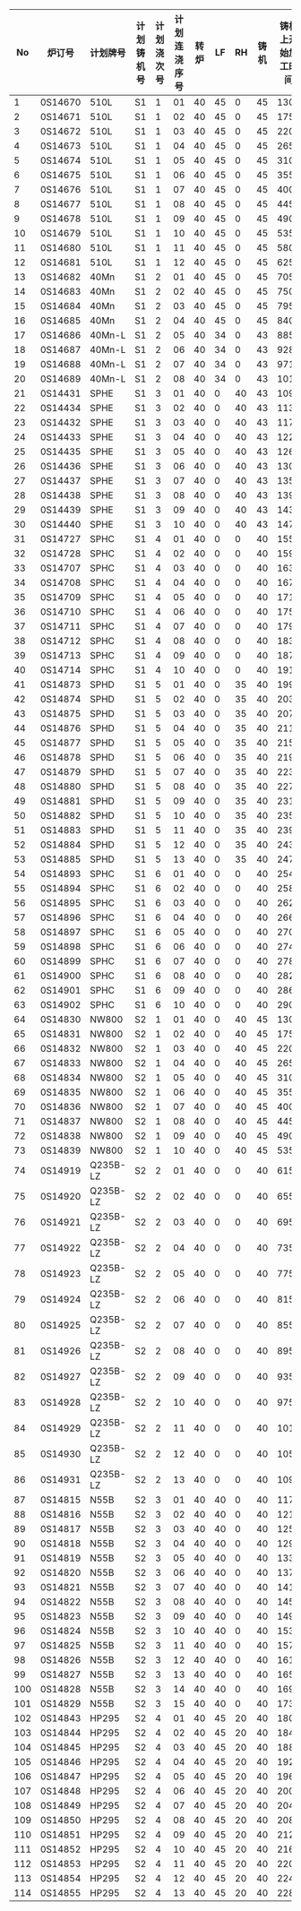 ﻿| No  | 炉订号     | 计划牌号     | 计划铸机号 | 计划浇次号 | 计划连浇序号 | 转炉 | LF | RH | 铸机 | 铸机上开始加工时间 |
|-----|---------|----------|-------|-------|--------|----|----|----|----|-----------|
| 1   | 0S14670 | 510L     | S1    | 1     | 01     | 40 | 45 | 0  | 45 | 130       |
| 2   | 0S14671 | 510L     | S1    | 1     | 02     | 40 | 45 | 0  | 45 | 175       |
| 3   | 0S14672 | 510L     | S1    | 1     | 03     | 40 | 45 | 0  | 45 | 220       |
| 4   | 0S14673 | 510L     | S1    | 1     | 04     | 40 | 45 | 0  | 45 | 265       |
| 5   | 0S14674 | 510L     | S1    | 1     | 05     | 40 | 45 | 0  | 45 | 310       |
| 6   | 0S14675 | 510L     | S1    | 1     | 06     | 40 | 45 | 0  | 45 | 355       |
| 7   | 0S14676 | 510L     | S1    | 1     | 07     | 40 | 45 | 0  | 45 | 400       |
| 8   | 0S14677 | 510L     | S1    | 1     | 08     | 40 | 45 | 0  | 45 | 445       |
| 9   | 0S14678 | 510L     | S1    | 1     | 09     | 40 | 45 | 0  | 45 | 490       |
| 10  | 0S14679 | 510L     | S1    | 1     | 10     | 40 | 45 | 0  | 45 | 535       |
| 11  | 0S14680 | 510L     | S1    | 1     | 11     | 40 | 45 | 0  | 45 | 580       |
| 12  | 0S14681 | 510L     | S1    | 1     | 12     | 40 | 45 | 0  | 45 | 625       |
| 13  | 0S14682 | 40Mn     | S1    | 2     | 01     | 40 | 45 | 0  | 45 | 705       |
| 14  | 0S14683 | 40Mn     | S1    | 2     | 02     | 40 | 45 | 0  | 45 | 750       |
| 15  | 0S14684 | 40Mn     | S1    | 2     | 03     | 40 | 45 | 0  | 45 | 795       |
| 16  | 0S14685 | 40Mn     | S1    | 2     | 04     | 40 | 45 | 0  | 45 | 840       |
| 17  | 0S14686 | 40Mn-L   | S1    | 2     | 05     | 40 | 34 | 0  | 43 | 885       |
| 18  | 0S14687 | 40Mn-L   | S1    | 2     | 06     | 40 | 34 | 0  | 43 | 928       |
| 19  | 0S14688 | 40Mn-L   | S1    | 2     | 07     | 40 | 34 | 0  | 43 | 971       |
| 20  | 0S14689 | 40Mn-L   | S1    | 2     | 08     | 40 | 34 | 0  | 43 | 1014      |
| 21  | 0S14431 | SPHE     | S1    | 3     | 01     | 40 | 0  | 40 | 43 | 1092      |
| 22  | 0S14434 | SPHE     | S1    | 3     | 02     | 40 | 0  | 40 | 43 | 1135      |
| 23  | 0S14432 | SPHE     | S1    | 3     | 03     | 40 | 0  | 40 | 43 | 1178      |
| 24  | 0S14433 | SPHE     | S1    | 3     | 04     | 40 | 0  | 40 | 43 | 1221      |
| 25  | 0S14435 | SPHE     | S1    | 3     | 05     | 40 | 0  | 40 | 43 | 1264      |
| 26  | 0S14436 | SPHE     | S1    | 3     | 06     | 40 | 0  | 40 | 43 | 1307      |
| 27  | 0S14437 | SPHE     | S1    | 3     | 07     | 40 | 0  | 40 | 43 | 1350      |
| 28  | 0S14438 | SPHE     | S1    | 3     | 08     | 40 | 0  | 40 | 43 | 1393      |
| 29  | 0S14439 | SPHE     | S1    | 3     | 09     | 40 | 0  | 40 | 43 | 1436      |
| 30  | 0S14440 | SPHE     | S1    | 3     | 10     | 40 | 0  | 40 | 43 | 1479      |
| 31  | 0S14727 | SPHC     | S1    | 4     | 01     | 40 | 0  | 0  | 40 | 1557      |
| 32  | 0S14728 | SPHC     | S1    | 4     | 02     | 40 | 0  | 0  | 40 | 1597      |
| 33  | 0S14707 | SPHC     | S1    | 4     | 03     | 40 | 0  | 0  | 40 | 1637      |
| 34  | 0S14708 | SPHC     | S1    | 4     | 04     | 40 | 0  | 0  | 40 | 1677      |
| 35  | 0S14709 | SPHC     | S1    | 4     | 05     | 40 | 0  | 0  | 40 | 1717      |
| 36  | 0S14710 | SPHC     | S1    | 4     | 06     | 40 | 0  | 0  | 40 | 1757      |
| 37  | 0S14711 | SPHC     | S1    | 4     | 07     | 40 | 0  | 0  | 40 | 1797      |
| 38  | 0S14712 | SPHC     | S1    | 4     | 08     | 40 | 0  | 0  | 40 | 1837      |
| 39  | 0S14713 | SPHC     | S1    | 4     | 09     | 40 | 0  | 0  | 40 | 1877      |
| 40  | 0S14714 | SPHC     | S1    | 4     | 10     | 40 | 0  | 0  | 40 | 1917      |
| 41  | 0S14873 | SPHD     | S1    | 5     | 01     | 40 | 0  | 35 | 40 | 1992      |
| 42  | 0S14874 | SPHD     | S1    | 5     | 02     | 40 | 0  | 35 | 40 | 2032      |
| 43  | 0S14875 | SPHD     | S1    | 5     | 03     | 40 | 0  | 35 | 40 | 2072      |
| 44  | 0S14876 | SPHD     | S1    | 5     | 04     | 40 | 0  | 35 | 40 | 2112      |
| 45  | 0S14877 | SPHD     | S1    | 5     | 05     | 40 | 0  | 35 | 40 | 2152      |
| 46  | 0S14878 | SPHD     | S1    | 5     | 06     | 40 | 0  | 35 | 40 | 2192      |
| 47  | 0S14879 | SPHD     | S1    | 5     | 07     | 40 | 0  | 35 | 40 | 2232      |
| 48  | 0S14880 | SPHD     | S1    | 5     | 08     | 40 | 0  | 35 | 40 | 2272      |
| 49  | 0S14881 | SPHD     | S1    | 5     | 09     | 40 | 0  | 35 | 40 | 2312      |
| 50  | 0S14882 | SPHD     | S1    | 5     | 10     | 40 | 0  | 35 | 40 | 2352      |
| 51  | 0S14883 | SPHD     | S1    | 5     | 11     | 40 | 0  | 35 | 40 | 2392      |
| 52  | 0S14884 | SPHD     | S1    | 5     | 12     | 40 | 0  | 35 | 40 | 2432      |
| 53  | 0S14885 | SPHD     | S1    | 5     | 13     | 40 | 0  | 35 | 40 | 2472      |
| 54  | 0S14893 | SPHC     | S1    | 6     | 01     | 40 | 0  | 0  | 40 | 2547      |
| 55  | 0S14894 | SPHC     | S1    | 6     | 02     | 40 | 0  | 0  | 40 | 2587      |
| 56  | 0S14895 | SPHC     | S1    | 6     | 03     | 40 | 0  | 0  | 40 | 2627      |
| 57  | 0S14896 | SPHC     | S1    | 6     | 04     | 40 | 0  | 0  | 40 | 2667      |
| 58  | 0S14897 | SPHC     | S1    | 6     | 05     | 40 | 0  | 0  | 40 | 2707      |
| 59  | 0S14898 | SPHC     | S1    | 6     | 06     | 40 | 0  | 0  | 40 | 2747      |
| 60  | 0S14899 | SPHC     | S1    | 6     | 07     | 40 | 0  | 0  | 40 | 2787      |
| 61  | 0S14900 | SPHC     | S1    | 6     | 08     | 40 | 0  | 0  | 40 | 2827      |
| 62  | 0S14901 | SPHC     | S1    | 6     | 09     | 40 | 0  | 0  | 40 | 2867      |
| 63  | 0S14902 | SPHC     | S1    | 6     | 10     | 40 | 0  | 0  | 40 | 2907      |
| 64  | 0S14830 | NW800    | S2    | 1     | 01     | 40 | 0  | 40 | 45 | 130       |
| 65  | 0S14831 | NW800    | S2    | 1     | 02     | 40 | 0  | 40 | 45 | 175       |
| 66  | 0S14832 | NW800    | S2    | 1     | 03     | 40 | 0  | 40 | 45 | 220       |
| 67  | 0S14833 | NW800    | S2    | 1     | 04     | 40 | 0  | 40 | 45 | 265       |
| 68  | 0S14834 | NW800    | S2    | 1     | 05     | 40 | 0  | 40 | 45 | 310       |
| 69  | 0S14835 | NW800    | S2    | 1     | 06     | 40 | 0  | 40 | 45 | 355       |
| 70  | 0S14836 | NW800    | S2    | 1     | 07     | 40 | 0  | 40 | 45 | 400       |
| 71  | 0S14837 | NW800    | S2    | 1     | 08     | 40 | 0  | 40 | 45 | 445       |
| 72  | 0S14838 | NW800    | S2    | 1     | 09     | 40 | 0  | 40 | 45 | 490       |
| 73  | 0S14839 | NW800    | S2    | 1     | 10     | 40 | 0  | 40 | 45 | 535       |
| 74  | 0S14919 | Q235B-LZ | S2    | 2     | 01     | 40 | 0  | 0  | 40 | 615       |
| 75  | 0S14920 | Q235B-LZ | S2    | 2     | 02     | 40 | 0  | 0  | 40 | 655       |
| 76  | 0S14921 | Q235B-LZ | S2    | 2     | 03     | 40 | 0  | 0  | 40 | 695       |
| 77  | 0S14922 | Q235B-LZ | S2    | 2     | 04     | 40 | 0  | 0  | 40 | 735       |
| 78  | 0S14923 | Q235B-LZ | S2    | 2     | 05     | 40 | 0  | 0  | 40 | 775       |
| 79  | 0S14924 | Q235B-LZ | S2    | 2     | 06     | 40 | 0  | 0  | 40 | 815       |
| 80  | 0S14925 | Q235B-LZ | S2    | 2     | 07     | 40 | 0  | 0  | 40 | 855       |
| 81  | 0S14926 | Q235B-LZ | S2    | 2     | 08     | 40 | 0  | 0  | 40 | 895       |
| 82  | 0S14927 | Q235B-LZ | S2    | 2     | 09     | 40 | 0  | 0  | 40 | 935       |
| 83  | 0S14928 | Q235B-LZ | S2    | 2     | 10     | 40 | 0  | 0  | 40 | 975       |
| 84  | 0S14929 | Q235B-LZ | S2    | 2     | 11     | 40 | 0  | 0  | 40 | 1015      |
| 85  | 0S14930 | Q235B-LZ | S2    | 2     | 12     | 40 | 0  | 0  | 40 | 1055      |
| 86  | 0S14931 | Q235B-LZ | S2    | 2     | 13     | 40 | 0  | 0  | 40 | 1095      |
| 87  | 0S14815 | N55B     | S2    | 3     | 01     | 40 | 40 | 0  | 40 | 1170      |
| 88  | 0S14816 | N55B     | S2    | 3     | 02     | 40 | 40 | 0  | 40 | 1210      |
| 89  | 0S14817 | N55B     | S2    | 3     | 03     | 40 | 40 | 0  | 40 | 1250      |
| 90  | 0S14818 | N55B     | S2    | 3     | 04     | 40 | 40 | 0  | 40 | 1290      |
| 91  | 0S14819 | N55B     | S2    | 3     | 05     | 40 | 40 | 0  | 40 | 1330      |
| 92  | 0S14820 | N55B     | S2    | 3     | 06     | 40 | 40 | 0  | 40 | 1370      |
| 93  | 0S14821 | N55B     | S2    | 3     | 07     | 40 | 40 | 0  | 40 | 1410      |
| 94  | 0S14822 | N55B     | S2    | 3     | 08     | 40 | 40 | 0  | 40 | 1450      |
| 95  | 0S14823 | N55B     | S2    | 3     | 09     | 40 | 40 | 0  | 40 | 1490      |
| 96  | 0S14824 | N55B     | S2    | 3     | 10     | 40 | 40 | 0  | 40 | 1530      |
| 97  | 0S14825 | N55B     | S2    | 3     | 11     | 40 | 40 | 0  | 40 | 1570      |
| 98  | 0S14826 | N55B     | S2    | 3     | 12     | 40 | 40 | 0  | 40 | 1610      |
| 99  | 0S14827 | N55B     | S2    | 3     | 13     | 40 | 40 | 0  | 40 | 1650      |
| 100 | 0S14828 | N55B     | S2    | 3     | 14     | 40 | 40 | 0  | 40 | 1690      |
| 101 | 0S14829 | N55B     | S2    | 3     | 15     | 40 | 40 | 0  | 40 | 1730      |
| 102 | 0S14843 | HP295    | S2    | 4     | 01     | 40 | 45 | 20 | 40 | 1805      |
| 103 | 0S14844 | HP295    | S2    | 4     | 02     | 40 | 45 | 20 | 40 | 1845      |
| 104 | 0S14845 | HP295    | S2    | 4     | 03     | 40 | 45 | 20 | 40 | 1885      |
| 105 | 0S14846 | HP295    | S2    | 4     | 04     | 40 | 45 | 20 | 40 | 1925      |
| 106 | 0S14847 | HP295    | S2    | 4     | 05     | 40 | 45 | 20 | 40 | 1965      |
| 107 | 0S14848 | HP295    | S2    | 4     | 06     | 40 | 45 | 20 | 40 | 2005      |
| 108 | 0S14849 | HP295    | S2    | 4     | 07     | 40 | 45 | 20 | 40 | 2045      |
| 109 | 0S14850 | HP295    | S2    | 4     | 08     | 40 | 45 | 20 | 40 | 2085      |
| 110 | 0S14851 | HP295    | S2    | 4     | 09     | 40 | 45 | 20 | 40 | 2125      |
| 111 | 0S14852 | HP295    | S2    | 4     | 10     | 40 | 45 | 20 | 40 | 2165      |
| 112 | 0S14853 | HP295    | S2    | 4     | 11     | 40 | 45 | 20 | 40 | 2205      |
| 113 | 0S14854 | HP295    | S2    | 4     | 12     | 40 | 45 | 20 | 40 | 2245      |
| 114 | 0S14855 | HP295    | S2    | 4     | 13     | 40 | 45 | 20 | 40 | 2285      |

